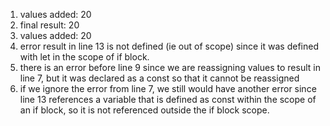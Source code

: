 1. values added: 20
2. final result: 20
3. values added: 20
4. error result in line 13 is not defined (ie out of scope) since it was defined with let in the scope of if block.
5. there is an error before line 9 since we are reassigning values to result in line 7, but it was declared as a const so that it cannot be reassigned
6. if we ignore the error from line 7, we still would have another error since line 13 references a variable that is defined as const within the scope of an if block, so it is not referenced outside the if block scope.